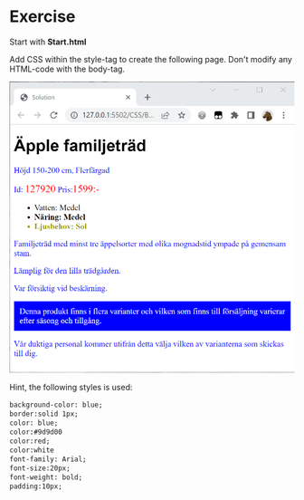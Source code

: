 # Exercise

Start with **Start.html**

Add CSS within the style-tag to create the following page. Don't modify any HTML-code with the body-tag.

![](screenshot.png)

Hint, the following styles is used:

    background-color: blue;
    border:solid 1px;
    color: blue;
    color:#9d9d00
    color:red;
    color:white
    font-family: Arial;
    font-size:20px;
    font-weight: bold;
    padding:10px;